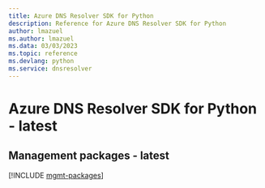```yaml
---
title: Azure DNS Resolver SDK for Python
description: Reference for Azure DNS Resolver SDK for Python
author: lmazuel
ms.author: lmazuel
ms.data: 03/03/2023
ms.topic: reference
ms.devlang: python
ms.service: dnsresolver
---
```

# Azure DNS Resolver SDK for Python - latest

## Management packages - latest
[!INCLUDE [mgmt-packages](dns-resolver-mgmt-index.md)]